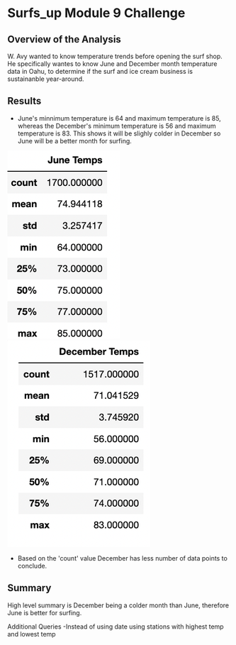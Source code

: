 # Surfs_up Module 9 Challenge #
## Overview of the Analysis ##
W. Avy wanted to know temperature trends before opening the surf shop. He specifically wantes to know June and December month temperature data in Oahu, to determine if the surf and ice cream business is sustainanble year-around.

## Results ##
- June's minnimum temperature is 64 and maximum temperature is 85, whereas the December's minimum temperature is 56 and maximum temperature is 83. This shows it will be slighly colder in December so June will be a better month for surfing.

![this is an image](https://github.com/dhwaniagrawal/surfs_up/blob/main/June_temp.png)
![this is an image](https://github.com/dhwaniagrawal/surfs_up/blob/main/Dec_temp.png)

- Based on the 'count' value December has less number of data points to conclude.

## Summary ##
High level summary is December being a colder month than June, therefore June is better for surfing.

Additional Queries
-Instead of using date using stations with highest temp and lowest temp
